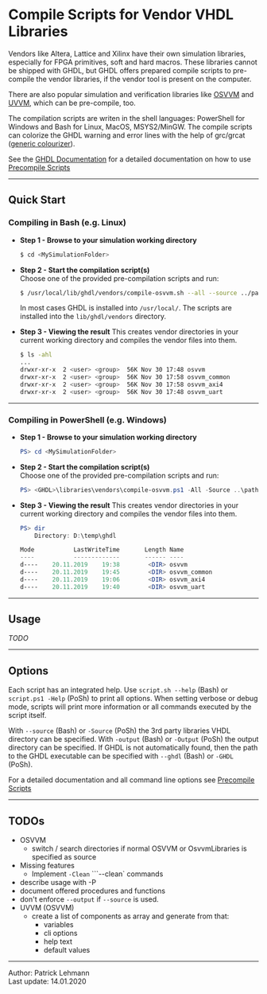 # Compile Scripts for Vendor VHDL Libraries

Vendors like Altera, Lattice and Xilinx have their own simulation libraries,
especially for FPGA primitives, soft and hard macros. These libraries cannot be
shipped with GHDL, but GHDL offers prepared compile scripts to pre-compile the
vendor libraries, if the vendor tool is present on the computer.

There are also popular simulation and verification libraries like [OSVVM][osvvm]
and [UVVM][uvvm], which can be pre-compile, too.

The compilation scripts are writen in the shell languages: PowerShell for Windows
and Bash for Linux, MacOS, MSYS2/MinGW. The compile scripts can colorize the GHDL
warning and error lines with the help of grc/grcat ([generic colourizer][grc]).

 [osvvm]: http://osvvm.org/
 [uvvm]: https://github.com/UVVM/UVVM_All
 [grc]: http://kassiopeia.juls.savba.sk/~garabik/software/grc.html

See the [GHDL Documentation](https://ghdl.github.io/ghdl) for a detailed
documentation on how to use [Precompile Scripts](https://ghdl.github.io/ghdl/getting/PrecompileVendorPrimitives.html)

---------------------------------------------------------------------

## Quick Start
### Compiling in Bash (e.g. Linux)

 - **Step 1 - Browse to your simulation working directory**
    ```Bash
    $ cd <MySimulationFolder>
    ```

 - **Step 2 - Start the compilation script(s)**  
	 Choose one of the provided pre-compilation scripts and run: 
    ```Bash
    $ /usr/local/lib/ghdl/vendors/compile-osvvm.sh --all --source ../path/to/osvvm
    ```
    
    In most cases GHDL is installed into `/usr/local/`. The scripts are
    installed into the `lib/ghdl/vendors` directory.

 - **Step 3 - Viewing the result**
    This creates vendor directories in your current working directory and
    compiles the vendor files into them.

    ```Bash
    $ ls -ahl
    ...
    drwxr-xr-x  2 <user> <group>  56K Nov 30 17:48 osvvm
    drwxr-xr-x  2 <user> <group>  56K Nov 30 17:58 osvvm_common
    drwxr-xr-x  2 <user> <group>  56K Nov 30 17:58 osvvm_axi4
    drwxr-xr-x  2 <user> <group>  56K Nov 30 17:48 osvvm_uart
    ```


---------------------------------------------------------------------
### Compiling in PowerShell (e.g. Windows)

 - **Step 1 - Browse to your simulation working directory**
    ```PowerShell
    PS> cd <MySimulationFolder>
    ```

 - **Step 2 - Start the compilation script(s)**  
	 Choose one of the provided pre-compilation scripts and run: 
    ```PowerShell
    PS> <GHDL>\libraries\vendors\compile-osvvm.ps1 -All -Source ..\path\to\osvvm
    ```

 - **Step 3 - Viewing the result**
    This creates vendor directories in your current working directory and
    compiles the vendor files into them.

    ```PowerShell
    PS> dir
        Directory: D:\temp\ghdl

    Mode           LastWriteTime       Length Name
    ----           -------------       ------ ----
    d----    20.11.2019    19:38        <DIR> osvvm
    d----    20.11.2019    19:45        <DIR> osvvm_common
    d----    20.11.2019    19:06        <DIR> osvvm_axi4
    d----    20.11.2019    19:40        <DIR> osvvm_uart
    ```

---------------------------------------------------------------------

## Usage

*TODO*



---------------------------------------------------------------------

## Options

Each script has an integrated help. Use `script.sh --help` (Bash) or
`script.ps1 -Help` (PoSh) to print all options. When setting verbose or debug
mode, scripts will print more information or all commands executed by
the script itself.

With `--source` (Bash) or `-Source` (PoSh) the 3rd party libraries VHDL
directory can be specified. With `-output` (Bash) or `-Output` (PoSh) the
output directory can be specified. If GHDL is not automatically found, then
the path to the GHDL executable can be specified with `--ghdl` (Bash) or
`-GHDL` (PoSh).

For a detailed documentation and all command line options see
[Precompile Scripts](https://ghdl.github.io/ghdl/getting/PrecompileVendorPrimitives.html)


---------------------------------------------------------------------

## TODOs

- OSVVM
  - switch / search directories if normal OSVVM or OsvvmLibraries is specified as source
- Missing features
  - Implement `-Clean` ```--clean` commands
- describe usage with -P
- document offered procedures and functions
- don't enforce `--output` if `--source` is used.
- UVVM (OSVVM)
  - create a list of components as array and generate from that:
	  - variables
	  - cli options
	  - help text
	  - default values

------------------------
Author: Patrick Lehmann  
Last update: 14.01.2020
